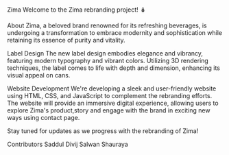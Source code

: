 Zima 
Welcome to the Zima rebranding project! 🪆

About
Zima, a beloved brand renowned for its refreshing beverages, is undergoing a transformation to embrace modernity and sophistication while retaining its essence of purity and vitality.

Label Design
The new label design embodies elegance and vibrancy, featuring modern typography and vibrant colors. Utilizing 3D rendering techniques, the label comes to life with depth and dimension, enhancing its visual appeal on cans.

Website Development
We're developing a sleek and user-friendly website using HTML, CSS, and JavaScript to complement the rebranding efforts. The website will provide an immersive digital experience, allowing users to explore Zima's product,story and engage with the brand in exciting new ways using contact page.

Stay tuned for updates as we progress with the rebranding of Zima!

Contributors
Saddul Divij 
Salwan Shauraya

